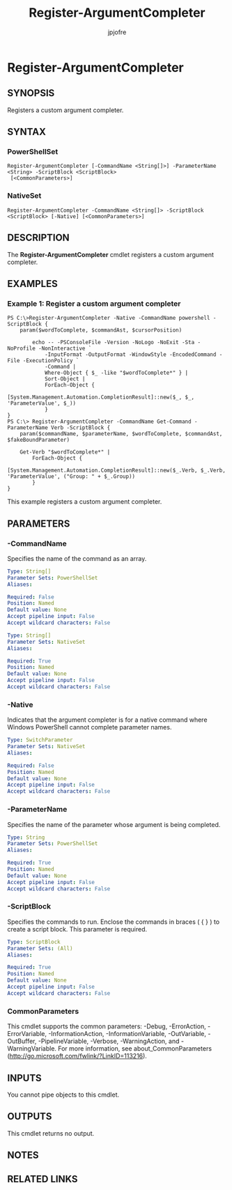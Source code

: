 ﻿---
author: jpjofre
description: 
external help file: System.Management.Automation.dll-Help.xml
keywords: powershell, cmdlet
manager: carolz
ms.date: 2016-10-11
ms.prod: powershell
ms.technology: powershell
ms.topic: reference
online version: http://go.microsoft.com/fwlink/?LinkId=821506
schema: 2.0.0
title: Register-ArgumentCompleter
---

# Register-ArgumentCompleter

## SYNOPSIS
Registers a custom argument completer.

## SYNTAX

### PowerShellSet
```
Register-ArgumentCompleter [-CommandName <String[]>] -ParameterName <String> -ScriptBlock <ScriptBlock>
 [<CommonParameters>]
```

### NativeSet
```
Register-ArgumentCompleter -CommandName <String[]> -ScriptBlock <ScriptBlock> [-Native] [<CommonParameters>]
```

## DESCRIPTION
The **Register-ArgumentCompleter** cmdlet registers a custom argument completer.

## EXAMPLES

### Example 1: Register a custom argument completer
```
PS C:\>Register-ArgumentCompleter -Native -CommandName powershell -ScriptBlock {
    param($wordToComplete, $commandAst, $cursorPosition)

        echo -- -PSConsoleFile -Version -NoLogo -NoExit -Sta -NoProfile -NonInteractive `
            -InputFormat -OutputFormat -WindowStyle -EncodedCommand -File -ExecutionPolicy `
            -Command |
            Where-Object { $_ -like "$wordToComplete*" } |
            Sort-Object |
            ForEach-Object {
                [System.Management.Automation.CompletionResult]::new($_, $_, 'ParameterValue', $_))
            }
}
PS C:\> Register-ArgumentCompleter -CommandName Get-Command -ParameterName Verb -ScriptBlock {
    param($commandName, $parameterName, $wordToComplete, $commandAst, $fakeBoundParameter)

    Get-Verb "$wordToComplete*" |
        ForEach-Object {
            [System.Management.Automation.CompletionResult]::new($_.Verb, $_.Verb, 'ParameterValue', ("Group: " + $_.Group))
        }
}
```

This example registers a custom argument completer.

## PARAMETERS

### -CommandName
Specifies the name of the command as an array.

```yaml
Type: String[]
Parameter Sets: PowerShellSet
Aliases: 

Required: False
Position: Named
Default value: None
Accept pipeline input: False
Accept wildcard characters: False
```

```yaml
Type: String[]
Parameter Sets: NativeSet
Aliases: 

Required: True
Position: Named
Default value: None
Accept pipeline input: False
Accept wildcard characters: False
```

### -Native
Indicates that the argument completer is for a native command where Windows PowerShell cannot complete parameter names.

```yaml
Type: SwitchParameter
Parameter Sets: NativeSet
Aliases: 

Required: False
Position: Named
Default value: None
Accept pipeline input: False
Accept wildcard characters: False
```

### -ParameterName
Specifies the name of the parameter whose argument is being completed.

```yaml
Type: String
Parameter Sets: PowerShellSet
Aliases: 

Required: True
Position: Named
Default value: None
Accept pipeline input: False
Accept wildcard characters: False
```

### -ScriptBlock
Specifies the commands to run.
Enclose the commands in braces ( { } ) to create a script block.
This parameter is required.

```yaml
Type: ScriptBlock
Parameter Sets: (All)
Aliases: 

Required: True
Position: Named
Default value: None
Accept pipeline input: False
Accept wildcard characters: False
```

### CommonParameters
This cmdlet supports the common parameters: -Debug, -ErrorAction, -ErrorVariable, -InformationAction, -InformationVariable, -OutVariable, -OutBuffer, -PipelineVariable, -Verbose, -WarningAction, and -WarningVariable. For more information, see about_CommonParameters (http://go.microsoft.com/fwlink/?LinkID=113216).

## INPUTS

You cannot pipe objects to this cmdlet.

## OUTPUTS

This cmdlet returns no output.

## NOTES

## RELATED LINKS

